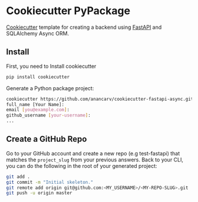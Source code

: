 # Cookiecutter PyPackage

[Cookiecutter](https://github.com/cookiecutter/cookiecutter) template for creating a backend using [FastAPI](https://github.com/tiangolo/fastapi) and SQLAlchemy Async ORM.


## Install
First, you need to Install cookiecutter
```bash
pip install cookiecutter
```

Generate a Python package project:
```bash
cookiecutter https://github.com/anancarv/cookiecutter-fastapi-async.git
full_name [Your Name]:
email [you@example.com]:
github_username [your-username]:
...
```

## Create a GitHub Repo
Go to your GitHub account and create a new repo (e.g  test-fastapi) that matches the `project_slug` from your previous answers.
Back to your CLI, you can do the following in the root of your generated project:
```bash
git add .
git commit -m "Initial skeleton."
git remote add origin git@github.com:<MY_USERNAME>/<MY-REPO-SLUG>.git
git push -u origin master
```
